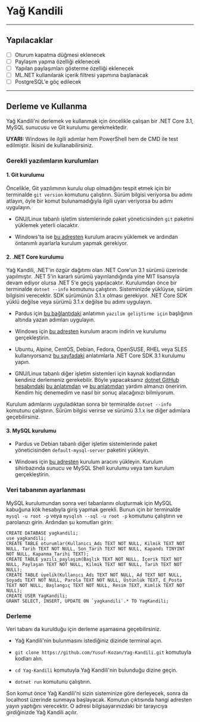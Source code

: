 # Yağ Kandili
---
## Yapılacaklar
- [ ] Oturum kapatma düğmesi eklenecek
- [ ] Paylaşım yapma özelliği eklenecek
- [ ] Yapılan paylaşımları gösterme özelliği eklenecek
- [ ] ML.NET kullanılarak içerik filtresi yapımına başlanacak
- [ ] PostgreSQL'e göç edilecek
---
## Derleme ve Kullanma
Yağ Kandili'ni derlemek ve kullanmak için öncelikle çalışan bir .NET Core 3.1, MySQL sunucusu ve Git kurulumu gerekmektedir.

**UYARI:** Windows ile ilgili adımlar hem PowerShell hem de CMD ile test edilmiştir. İkisini de kullanabilirsiniz.

### Gerekli yazılımların kurulumları
#### 1. Git kurulumu
Öncelikle, Git yazılımının kurulu olup olmadığını tespit etmek için bir terminalde `git version` komutunu çalıştırın. Sürüm bilgisi veriyorsa bu adımı atlayın, öyle bir komut bulunamadığıyla ilgili uyarı veriyorsa bu adımı uygulayın.

* GNU/Linux tabanlı işletim sistemlerinde paket yöneticisinden `git` paketini yüklemek yeterli olacaktır.

* Windows'ta ise [bu adresten](https://git-scm.com/download/win) kurulum aracını yüklemek ve ardından öntanımlı ayarlarla kurulum yapmak gerekiyor.

#### 2. .NET Core kurulumu
Yağ Kandili, .NET'in özgür dağıtımı olan .NET Core'un 3.1 sürümü üzerinde yapılmıştır. .NET 5'in kararlı sürümü yayınlandığında yine MIT lisansıyla devam ediyor olursa .NET 5'e geçiş yapılacaktır.
Kurulumdan önce bir terminalde `dotnet --info` komutunu çalıştırın. Sisteminizde yüklüyse, sürüm bilgisini verecektir. SDK sürümünün 3.1.x olması gerekiyor. .NET Core SDK yüklü değilse veya sürümü 3.1.x değilse bu adımı uygulayın.

* Pardus için [bu bağlantıdaki](https://forum.pardus.org.tr/t/pardus-ile-c-kullanmak/15804) anlatımın `yazılım geliştirme için` başlığının altında yazan adımları uygulayın.

* Windows için [bu adresten](https://dotnet.microsoft.com/download/dotnet-core/thank-you/sdk-3.1.402-windows-x64-installer) kurulum aracını indirin ve kurulumu gerçekleştirin.
* Ubuntu, Alpine, CentOS, Debian, Fedora, OpenSUSE, RHEL veya SLES kullanıyorsanız [bu sayfadaki](https://docs.microsoft.com/tr-tr/dotnet/core/install/linux) anlatımlarla .NET Core SDK 3.1 kurulumu yapın.
* GNU/Linux tabanlı diğer işletim sistemleri için kaynak kodlarından kendiniz derlemeniz gerekebilir. Böyle yapacaksanız [dotnet GitHub hesabındaki](https://github.com/dotnet) [bu anlatımdan](https://github.com/dotnet/aspnetcore/blob/master/docs/BuildFromSource.md) ve [bu anlatımdan](https://github.com/dotnet/source-build) yardım almanızı öneririm. Kendim hiç denemedim ve nasıl bir sonuç alacağınızı bilmiyorum.

Kurulum adımlarını uyguladıktan sonra bir terminalde `dotnet --info` komutunu çalıştırın. Sürüm bilgisi verirse ve sürümü 3.1.x ise diğer adımlara geçebilirsiniz.

#### 3. MySQL kurulumu
* Pardus ve Debian tabanlı diğer işletim sistemlerinde paket yöneticisinden `default-mysql-server` paketini yükleyin.

* Windows için [bu adresten](https://dev.mysql.com/downloads/) kurulum aracını yükleyin. Kurulum sihirbazında sunucu ve MySQL Shell kurulumu veya tam kurulum gerçekleştirin.

### Veri tabanının ayarlanması
MySQL kurulumundan sonra veri tabanlarını oluşturmak için MySQL kabuğuna kök hesabıyla giriş yapmak gerekli. Bunun için bir terminalde `mysql -u root -p` veya `mysqlsh --sql -u root -p` komutunu çalıştırın ve parolanızı girin. Ardından şu komutları girin:
```
CREATE DATABASE yagkandili;
use yagkandili;
CREATE TABLE oturumlar(Kullanıcı_Adı TEXT NOT NULL, Kilmik TEXT NOT NULL, Tarih TEXT NOT NULL, Son_Tarih TEXT NOT NULL, Kapandı TINYINT NOT NULL, Kapanma_Tarihi TEXT);
CREATE TABLE yazılı_paylaşım(Başlık TEXT NOT NULL, İçerik TEXT NOT NULL, Paylaşan TEXT NOT NULL, Kilmik TEXT NOT NULL, Tarih TEXT NOT NULL);
CREATE TABLE üyelik(Kullanıcı_Adı TEXT NOT NULL, Ad TEXT NOT NULL, Soyadı TEXT NOT NULL, Parola TEXT NOT NULL, Üstünlük TEXT, E_Posta TEXT NOT NULL, Başlangıç TEXT NOT NULL, Resim TEXT, Kimlik TEXT NOT NULL);
CREATE USER YagKandili;
GRANT SELECT, INSERT, UPDATE ON `yagkandili`.* TO YagKandili;
```

### Derleme
Veri tabanı da kurulduğu için derleme aşamasına geçebilirsiniz.
* Yağ Kandili'nin bulunmasını istediğiniz dizinde terminal açın.

* `git clone https://github.com/Yusuf-Kozan/Yag-Kandili.git` komutuyla kodları alın.
* `cd Yag-Kandili` komutuyla Yağ Kandili'nin bulunduğu dizine geçin.
* `dotnet run` komutunu çalıştırın.

Son komut önce Yağ Kandili'ni sizin sisteminize göre derleyecek, sonra da localhost üzerinde sunmaya başlayacak. Komutun çıktısında hangi adresten yayın yaptığını verecektir. O adresi bilgisayarınızdaki bir tarayıcıya girdiğinizde Yağ Kandili açılır.